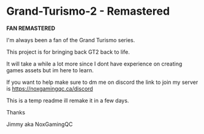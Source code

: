 # Grand-Turismo-2 - Remastered

**FAN REMASTERED**

I'm always been a fan of the Grand Turismo series.

This project is for bringing back GT2 back to life.

It will take a while a lot more since I dont have experience on creating games assets but im here to learn.

If you want to help make sure to dm me on discord the link to join my server is https://noxgamingqc.ca/discord

This is a temp readme ill remake it in a few days.

Thanks

Jimmy aka NoxGamingQC
